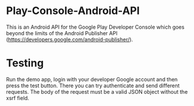 # Play-Console-Android-API

This is an Android API for the Google Play Developer Console which goes beyond the limits of the Android Publisher API (https://developers.google.com/android-publisher/).


# Testing

Run the demo app, login with your developer Google account and then press the test button. There you can try authenticate and send different requests. The body of the request must be a valid JSON object without the xsrf field.